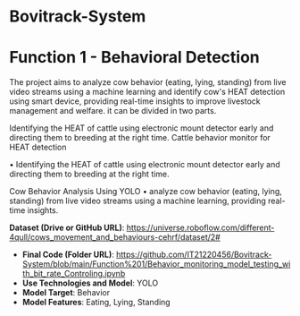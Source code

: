 # Bovitrack-System
# Function 1 - Behavioral Detection
The project aims to analyze cow behavior (eating, lying, standing) from live video streams using a 
machine learning and identify cow's HEAT detection using smart device, providing real-time insights to improve livestock management and welfare.
it can be divided in two parts.

Identifying the HEAT of cattle using electronic mount detector early and directing them to breeding at the right time.
Cattle behavior monitor for HEAT detection

• Identifying the HEAT of cattle using electronic mount 
  detector early and directing them to breeding at the right 
  time.
  
Cow Behavior Analysis Using YOLO
• analyze cow behavior (eating, lying, standing) from live 
  video streams using a machine learning, providing real-time insights.


  **Dataset (Drive or GitHub URL)**:  https://universe.roboflow.com/different-4qull/cows_movement_and_behaviours-cehrf/dataset/2#
- **Final Code (Folder URL)**: https://github.com/IT21220456/Bovitrack-System/blob/main/Function%201/Behavior_monitoring_model_testing_with_bit_rate_Controling.ipynb
- **Use Technologies and Model**: YOLO
- **Model Target**: Behavior
- **Model Features**: Eating, Lying, Standing

 
